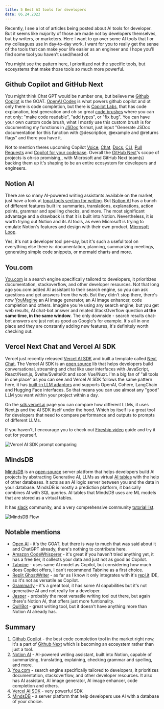 ```yaml
---
title: 5 Best AI tools for developers
date: 06.24.2023
---
```


Recently, I see a lot of articles being posted about AI tools for developer. But it seems like majority of those are made not by developers themselves, but by writers, or marketers. Here I want to go over some AI tools that I or my colleagues use in day-to-day work.
I want for you to really get the sense of the tools that can make your life easier as an engineer and I hope you'll find some tool you haven't used/heard of.

You might see the pattern here, I prioritized not the specific tools, but ecosystems that make those tools so much more powerful.

## Github Copilot and GitHub Next

You might think Chat GPT would be number one, but believe me [Github Copilot](https://github.com/features/copilot) is the GOAT. [OpenAI Codex](https://openai.com/blog/openai-codex) is what powers github copilot and ot only there is code completion, but there is [Copilot Labs](https://githubnext.com/projects/copilot-labs/), that has code explanation, test generation and oh so great [code brushes](https://githubnext.com/projects/code-brushes/) where you can not only: "make code readable", "add types", or "fix bug". You can have your own custom code brush, what I mostly use this custom brush is for documenting my functions in [JSDoc](https://jsdoc.app/) format, just input "Generate JSDoc documentation for this function with @description, @example and @returns flags" and there you have it.

Not to mention theres upcoming Copilot [Voice](https://githubnext.com/projects/copilot-voice/), [Chat](https://marketplace.visualstudio.com/items?itemName=GitHub.copilot-chat), [Docs](https://githubnext.com/projects/copilot-for-docs/), [CLI](https://githubnext.com/projects/copilot-cli/), [Pull Requests](https://githubnext.com/projects/copilot-for-pull-requests/) and [Copilot for your codebase](https://githubnext.com/projects/copilot-view/). Overall the [GitHub Next](https://githubnext.com/)'s scope of projects is oh-so promising,, with Microsoft and GitHub Next team(s) backing them up it's shaping to be an entire ecosystem for developers and engineers.

## Notion AI

There are so many AI-powered writing assistants available on the market, just have a look at [topai.tools section for writing](https://topai.tools/filter?t=writing). But [Notion AI](https://notion.so/ai) has a bunch of different features built in: summaries, translations, explanations, action points, grammar and spelling checks, and more. The most significant advantage and a drawback is that it is built into Notion. Nevertheless, it is worth trying out Notion and its AI tools, as even Microsoft is trying to emulate Notion's features and design with their own product, [Microsoft Loop](https://www.microsoft.com/en-us/microsoft-loop).

Yes, it's not a developer tool per-say, but it's such a useful tool on everything else there is: documentation, planning, summarizing meetings, generating simple code snippets, or mermaid charts and more.

## You.com

[You.com](https://you.com/) is a search engine specifically tailored to developers, it prioritizes documentation, stackoverflow, and other developer resources. Not that long ago you.com added AI assistant to their search engine, so you can ask questions and get answers from the web. But they didn't stop there, there's now [YouMagine](https://you.com/search?q=%40draw+a+cute+dog+in+space) an AI image generator, an AI image enhancer, code completion and others. Imagine you're using any search engine, but you get web results, AI chat-bot answer and related StackOverflow question **at the same time, in the same window**. The only downside - search results chat-bot answers are just not as good as Google's for example. It's all in one place and they are constantly adding new features, it's definitely worth checking out.

## Vercel Next Chat and Vercel AI SDK

Vercel just recently released [Vercel AI SDK](https://vercel.com/blog/introducing-the-vercel-ai-sdk) and built a template called [Next Chat](https://chat.vercel.ai/). The Vercel AI SDK is an [open source](https://github.com/vercel-labs/ai) lib that helps developers build conversational, streaming and chat like user interfaces with JavaScript, React/Next.js, Svelte/SvelteKit and soon Vue/Nuxt. I'm a big fan of "all tools in one place" as you can see and  Vercel AI SDK follows the same pattern here, it has [built-in LLM adaptors](https://vercel.com/blog/introducing-the-vercel-ai-sdk#built-in-llm-adapters) and supports OpenAI, Cohere, LangChain and Hugging Face interfaces. So that means you can use almost any "good" LLM you want within your project within a day.

On the [sdk.vercel.ai](https://sdk.vercel.ai/) page you can compare how different LLMs, it uses Next.js and the AI SDK itself under the hood. Which by itself is a great tool for developers that need to compare performance and outputs to prompts of different LLMs.

If you haven't, I encourage you to check out [Fireship video](https://www.youtube.com/watch?v=mG8UupGkbGo) guide and try it out for yourself.

![Vercel AI SDK prompt comparing](/images/Vercel-AI-SDK-prompt-compare.jpg "Vercel AI SDK prompt comparing")

## MindsDB

[MindsDB](https://mindsdb.com/) is an [open-source](https://github.com/mindsdb/mindsdb) server platform that helps developers build AI projects by abstracting Generative AI, LLMs as virtual [AI tables](https://www.youtube.com/watch?v=tnB4Y9T1E2k) with the help of other databases. It acts as an AI logic server between you and the data in your database. MindsDB is mostly a prediction platform, it basically combines AI with SQL queries. AI tables that MindsDB uses are ML models that are stored as a virtual tables.

It has [slack](https://mindsdb.com/joincommunity) community, and a very comprehensive community [tutorial list](https://docs.mindsdb.com/tutorials).

![MindsDB Flow](/images/MindsDB-flow.jpg "MindsDB Flow")

## Notable mentions

* [Open AI](https://openai.com/) - it's the GOAT, but there is way to much that was said about it and ChatGPT already, there's nothing to contribute here.
* [Amazon CodeWhisperer](https://aws.amazon.com/codewhisperer/) - it's great if you haven't tried anything yet, it has a free tier, it collects your data and just not as good as Copilot.
* [Tabnine](https://www.tabnine.com/) - uses same AI model as Copilot, but considering how much does Copilot offers, I can't recommend Tabnine as a first choice.
* [Replit GhostWriter](https://replit.com/site/ghostwriter) - as far as I know it only integrates with it's [repl.it](https://repl.it/) IDE, so it's not as versatile as Copilot.
* [Grammarly](https://app.grammarly.com/) - it's a great tool, it has some AI capabilities but it's not generative AI and not really for a developer.
* [Jasper](https://www.jasper.ai/) - probably the most versatile writing tool out there, but again there's Notion AI, that offers just more funtionality.
* [QuillBot](https://quillbot.com/) - great writing tool, but it doesn't have anything more than Notion AI already has.

## Summary

1. [Github Copilot](https://github.com/features/copilot) - the best code completion tool in the market right now, it's a part of [Github Next](https://githubnext.com/) which is becoming an ecosystem rather than just a tool.
2. [Notion AI](https://www.notion.so/product/ai) - AI-powered writing assistant, built into Notion, capable of summarizing, translating, explaining, checking grammar and spelling, and more.
3. [You.com](https://you.com/) - search engine specifically tailored to developers, it prioritizes documentation, stackoverflow, and other developer resources. It also has AI assistant, AI image generator, AI image enhancer, code completion and others.
4. [Vercel AI SDK](https://vercel.com/blog/introducing-the-vercel-ai-sdk) - very powerful SDK
5. [MindsDB](https://mindsdb.com/) - a server platform that help developers use AI with a database of your choice.
